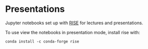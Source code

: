 # Presentations

Jupyter notebooks set up with [RISE](https://rise.readthedocs.io/) for lectures and presentations.

To use view the notebooks in presentation mode, install rise with:

`conda install -c conda-forge rise`
